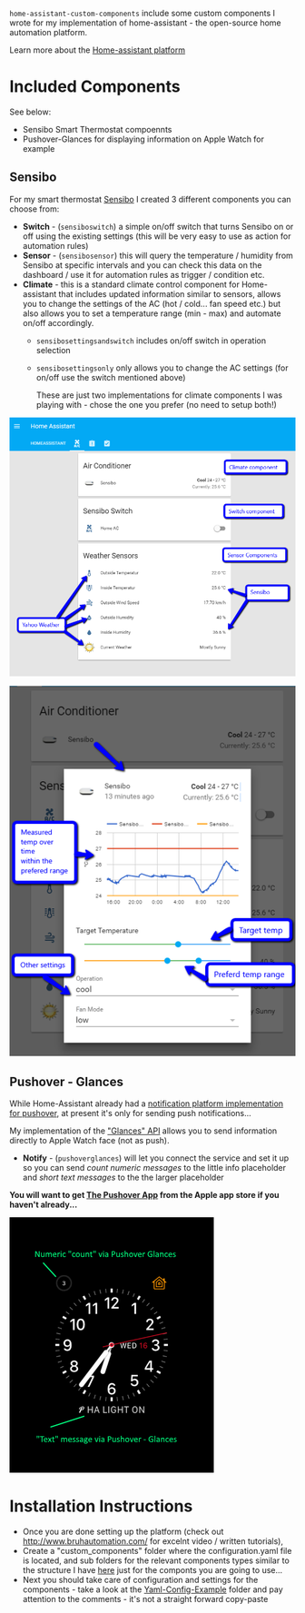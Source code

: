 ``home-assistant-custom-components`` include some custom components I wrote for my implementation of home-assistant - the open-source home automation platform.

Learn more about the [Home-assistant platform](https://home-assistant.io/)


# Included Components

See below:
 * Sensibo Smart Thermostat compoennts
 * Pushover-Glances for displaying information on Apple Watch for example

## Sensibo

For my smart thermostat [Sensibo](https://www.sensibo.com/) I created 3 different components you can choose from:

* **Switch** - (``sensiboswitch``) a simple on/off switch that turns Sensibo on or off using the existing settings (this will be very easy to use as action for automation rules)
* **Sensor** - (``sensibosensor``) this will query the temperature / humidity from Sensibo at specific intervals and you can check this data on the dashboard / use it for automation rules as trigger / condition etc.
* **Climate** - this is a standard climate control component for Home-assistant that includes updated information similar to sensors, allows you to change the settings of the AC (hot / cold... fan speed etc.) but also allows you to set a temperature range (min - max) and automate on/off accordingly.
  * ``sensibosettingsandswitch`` includes on/off switch in operation selection
  * ``sensibosettingsonly`` only allows you to change the AC settings (for on/off use the switch mentioned above)
  
    These are just two implementations for climate components I was playing with - chose the one you prefer (no need to setup both!)

![Weather-Dashboard-Sensibo-On-Home-Assistant](/images/Weather-Dashboard-Sensibo-On-Home-Assistant.png?raw=true "Home Assistant Dashboard Sample For Sensibo Components")

![Climate-Options-Sensibo-On-HomeAssistant](/images/Climate-Options-Sensibo-On-HomeAssistant.png?raw=true "Climate Components Card For Sensibo")

## Pushover - Glances
While Home-Assistant already had a [notification platform implementation for pushover](https://home-assistant.io/components/notify.pushover/), at present it's only for sending push notifications...

My implementation of the ["Glances" API](https://pushover.net/api/glances) allows you to send information directly to Apple Watch face (not as push). 

* **Notify** - (``pushoverglances``) will let you connect the service and set it up so you can send *count numeric messages* to the little info placeholder and  *short text messages* to the the larger placeholder

**You will want to get [The Pushover App](https://itunes.apple.com/us/app/pushover-notifications/id506088175?mt=8&at=1010l3fx) from the Apple app store if you haven't already...**

![Apple-Watch-Example](/images/apple-watch-with-pushover-glances.PNG?raw=true "Apple Watch with Home-Assistant Data via Pushover Glances")

# Installation Instructions

* Once you are done setting up the platform (check out http://www.bruhautomation.com/ for excelnt video / written tutorials),
* Create a "custom_components" folder where the configuration.yaml file is located, and sub folders for the relevant components types similar to the structure I have [here](https://github.com/Amir974/home-assistant-custom-components/tree/master/custom_components) just for the componts you are going to use...
* Next you should take care of configuration and settings for the components - take a look at the [Yaml-Config-Example](https://github.com/Amir974/home-assistant-custom-components/tree/master/Yaml-Config-Example) folder and pay attention to the comments - it's not a straight forward copy-paste
